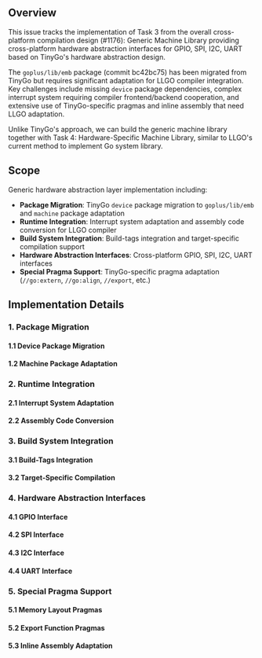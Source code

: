 ## Overview
This issue tracks the implementation of Task 3 from the overall cross-platform compilation design (#1176): Generic Machine Library providing cross-platform hardware abstraction interfaces for GPIO, SPI, I2C, UART based on TinyGo's hardware abstraction design.

The `goplus/lib/emb` package (commit bc42bc75) has been migrated from TinyGo but requires significant adaptation for LLGO compiler integration. Key challenges include missing `device` package dependencies, complex interrupt system requiring compiler frontend/backend cooperation, and extensive use of TinyGo-specific pragmas and inline assembly that need LLGO adaptation.

Unlike TinyGo's approach, we can build the generic machine library together with Task 4: Hardware-Specific Machine Library, similar to LLGO's current method to implement Go system library.

## Scope
Generic hardware abstraction layer implementation including:

- **Package Migration**: TinyGo `device` package migration to `goplus/lib/emb` and `machine` package adaptation
- **Runtime Integration**: Interrupt system adaptation and assembly code conversion for LLGO compiler
- **Build System Integration**: Build-tags integration and target-specific compilation support
- **Hardware Abstraction Interfaces**: Cross-platform GPIO, SPI, I2C, UART interfaces
- **Special Pragma Support**: TinyGo-specific pragma adaptation (`//go:extern`, `//go:align`, `//export`, etc.)

## Implementation Details

### 1. Package Migration
#### 1.1 Device Package Migration
#### 1.2 Machine Package Adaptation

### 2. Runtime Integration
#### 2.1 Interrupt System Adaptation
#### 2.2 Assembly Code Conversion

### 3. Build System Integration
#### 3.1 Build-Tags Integration
#### 3.2 Target-Specific Compilation

### 4. Hardware Abstraction Interfaces
#### 4.1 GPIO Interface
#### 4.2 SPI Interface
#### 4.3 I2C Interface
#### 4.4 UART Interface

### 5. Special Pragma Support
#### 5.1 Memory Layout Pragmas
#### 5.2 Export Function Pragmas
#### 5.3 Inline Assembly Adaptation
